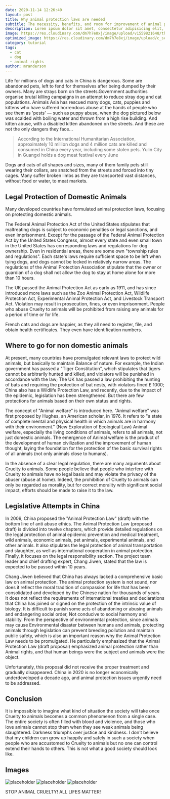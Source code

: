 ```yaml
---
date: 2020-11-14 12:26:40
layout: post
title: Why animal protection laws are needed
subtitle: The necessity, benefits, and room for improvement of animal protection laws.
description: Lorem ipsum dolor sit amet, consectetur adipisicing elit, sed do eiusmod tempor incididunt ut labore et dolore magna aliqua.
image: https://res.cloudinary.com/dm7h7e8xj/image/upload/v1559821648/theme8_knvabs.jpg
optimized_image: https://res.cloudinary.com/dm7h7e8xj/image/upload/c_scale,w_380/v1559821648/theme8_knvabs.jpg
category: tutorial
tags:
  - cat
  - dog
  - animal rights
author: mranderson
---
```


Life for millions of dogs and cats in China is dangerous. Some are abandoned pets, left to fend for themselves after being dumped by their owners. Many are strays born on the streets.Government authorities organise brutal killing campaigns in an attempt to reduce stray dog and cat populations. Animals Asia has rescued many dogs, cats, puppies and kittens who have suffered horrendous abuse at the hands of people who see them as 'pests' — such as puppy abuse, when the dog pictured below was scalded with boiling water and thrown from a high rise building. And kitten abuse, with a disabled kitten abandoned on the streets. And these are not the only dangers they face…

> According to the International Humanitarian Association, approximately 10 million dogs and 4 million cats are killed and consumed in China every year, including some stolen pets. Yulin City in Guangxi holds a dog meat festival every June

Dogs and cats of all shapes and sizes, many of them family pets still wearing their collars, are snatched from the streets and forced into tiny cages. Many suffer broken limbs as they are transported vast distances, without food or water, to meat markets.

## Legal Protection of Domestic Animals

Many developed countries have formulated animal protection laws, focusing on protecting domestic animals.

The Federal Animal Protection Act of the United States stipulates that maltreating dogs is subject to economic penalties or legal sanctions, and even imprisonment. Except for the passage of the Federal Animal Protection Act by the United States Congress, almost every state and even small town in the United States has corresponding laws and regulations for dog ownership. Even in residential areas, there are some own "township rules and regulations". Each state's laws require sufficient space to be left when tying dogs, and dogs cannot be locked in relatively narrow areas. The regulations of the Animal Protection Association stipulate that the owner or guardian of a dog shall not allow the dog to stay at home alone for more than 10 hours.

The UK passed the Animal Protection Act as early as 1911, and has since introduced more laws such as the Zoo Animal Protection Act, Wildlife Protection Act, Experimental Animal Protection Act, and Livestock Transport Act. Violation may result in prosecution, fines, or even imprisonment. People who abuse Cruelty to animals will be prohibited from raising any animals for a period of time or for life.

French cats and dogs are happier, as they all need to register, file, and obtain health certificates. They even have identification numbers.

## Where to go for non domestic animals

At present, many countries have promulgated relevant laws to protect wild animals, but basically to maintain Balance of nature. For example, the Indian government has passed a "Tiger Constitution", which stipulates that tigers cannot be arbitrarily hunted and killed, and violators will be punished in accordance with the law; The UK has passed a law prohibiting the hunting of bats and requiring the protection of bat nests, with violators fined £ 1000; China also has a Wildlife Protection Law, and recently, due to the impact of the epidemic, legislation has been strengthened. But there are few protections for animals based on their own status and rights.

The concept of "Animal welfare" is introduced here. "Animal welfare" was first proposed by Hughes, an American scholar, in 1976. It refers to "a state of complete mental and physical health in which animals are in harmony with their environment." (New Exploration of Ecological Law) Animal welfare, especially the living conditions of animals, refers to all animals, not just domestic animals. The emergence of Animal welfare is the product of the development of human civilization and the improvement of human thought, laying the foundation for the protection of the basic survival rights of all animals (not only animals close to humans).

In the absence of a clear legal regulation, there are many arguments about Cruelty to animals. Some people believe that people who interfere with Cruelty to animals have no legal basis and may violate the privacy of the abuser (abuse at home). Indeed, the prohibition of Cruelty to animals can only be regarded as morality, but for correct morality with significant social impact, efforts should be made to raise it to the law.

## Legislative Attempts in China

In 2009, China proposed the "Animal Protection Law" (draft) with the bottom line of anti abuse ethics. The Animal Protection Law (proposed draft) is divided into twelve chapters, which provide detailed regulations on the legal protection of animal epidemic prevention and medical treatment, wild animals, economic animals, pet animals, experimental animals, and other animals. It also stipulates the legal protection of animal transportation and slaughter, as well as international cooperation in animal protection. Finally, it focuses on the legal responsibility section. The project team leader and chief drafting expert, Chang Jiwen, stated that the law is expected to be passed within 10 years.

Chang Jiwen believed that China has always lacked a comprehensive basic law on animal protection. The animal protection system is not sound, nor does it reflect the moral tradition of compassion for life that has been consolidated and developed by the Chinese nation for thousands of years. It does not reflect the requirements of international treaties and declarations that China has joined or signed on the protection of the intrinsic value of biology. It is difficult to punish some acts of abandoning or abusing animals and endangering social order, Not conducive to social harmony and stability. From the perspective of environmental protection, since animals may cause Environmental disaster between humans and animals, protecting animals through legislation can prevent breeding pollution and maintain public safety, which is also an important reason why the Animal Protection Law needs to be promulgated. He particularly emphasized that the Animal Protection Law (draft proposal) emphasized animal protection rather than Animal rights, and that human beings were the subject and animals were the object.

Unfortunately, this proposal did not receive the proper treatment and gradually disappeared. China in 2020 is no longer economically underdeveloped a decade ago, and animal protection issues urgently need to be addressed.

## Conclusion

It is impossible to imagine what kind of situation the society will take once Cruelty to animals becomes a common phenomenon from a single case. The entire society is often filled with blood and violence, and those who love animals cannot stop them when they see weak animals being slaughtered. Darkness triumphs over justice and kindness. I don't believe that my children can grow up happily and safely in such a society when people who are accustomed to Cruelty to animals but no one can control extend their hands to others. This is not what a good society should look like.

## Images

![placeholder](https://placehold.it/800x400 "Large example image")
![placeholder](https://placehold.it/400x200 "Medium example image")
![placeholder](https://placehold.it/200x200 "Small example image")

STOP ANIMAL CRUELTY! ALL LIFES MATTER!










